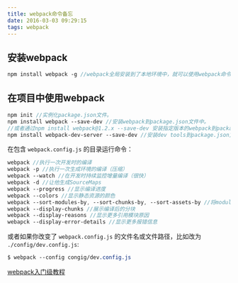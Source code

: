 ```yaml
---
title: webpack命令备忘
date: 2016-03-03 09:29:15
tags: webpack
---
```


## 安装webpack

```sass
npm install webpack -g //webpack全局安装到了本地环境中，就可以使用webpack命令了。
```


## 在项目中使用webpack

```sass
npm init //实例化package.json文件。
npm install webpack --save-dev //安装webpack到package.json文件中。
//或者通过npm install webpack@1.2.x --save-dev 安装指定版本的webpack到package.json文件中。
npm install webpack-dev-server --save-dev //安装dev tools到package.json文件中，本地运行webpack服务
```

在包含 `webpack.config.js` 的目录运行命令：

```sass
webpack //执行一次开发时的编译
webpack -p //执行一次生成环境的编译（压缩）
webpack --watch //在开发时持续监控增量编译（很快）
webpack -d //让他生成SourceMaps
webpack --progress //显示编译进度
webpack --colors //显示静态资源的颜色
webpack --sort-modules-by, --sort-chunks-by, --sort-assets-by //将modules/chunks/assets进行列表排序
webpack --display-chunks //展示编译后的分块
webpack --display-reasons //显示更多引用模块原因
webapck --display-error-details //显示更多报错信息
```

或者如果你改变了 `webpack.config.js` 的文件名或文件路径，比如改为 `./config/dev.config.js`:

```sass
$ webpack --config congig/dev.config.js
```

[webpack入门级教程](http://www.cnblogs.com/shinggang/p/5034404.html)
